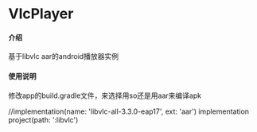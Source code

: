 # VlcPlayer

#### 介绍
基于libvlc aar的android播放器实例

#### 使用说明

修改app的build.gradle文件，来选择用so还是用aar来编译apk

//implementation(name: 'libvlc-all-3.3.0-eap17', ext: 'aar')
implementation project(path: ':libvlc')

